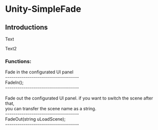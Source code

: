 # Unity-SimpleFade
<h2>Introductions</h2>
Text
<img src="https://user-images.githubusercontent.com/75275468/151568655-0cb12f7a-5a78-4d34-9625-80111bd49491.png" alt="">

Text2
<img src="https://user-images.githubusercontent.com/75275468/151570719-9c6464e6-5135-4dd9-a247-5ab20dbdfe2b.png" alt="">

<h3>Functions:</h3>
Fade in the configurated UI panel</br>
-------------------------------------</br>
FadeIn();</br>
-------------------------------------</br>
</br>
Fade out the configurated UI panel. if you want to switch the scene after that, </br>
you can transfer the scene name as a string.</br>
-------------------------------------</br>
FadeOut(string uLoadScene);</br>
-------------------------------------</br>
